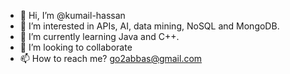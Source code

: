 - 👋 Hi, I’m @kumail-hassan
- 👀 I’m interested in APIs, AI, data mining, NoSQL and MongoDB.
- 🌱 I’m currently learning Java and C++.
- 💞️ I’m looking to collaborate 
- 📫 How to reach me? go2abbas@gmail.com

<!---
kumail-hassan/kumail-hassan is a ✨ special ✨ repository because its `README.md` (this file) appears on your GitHub profile.
You can click the Preview link to take a look at your changes.
--->

